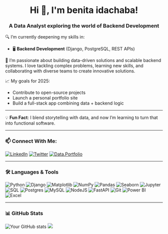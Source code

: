 <h1 align="center">Hi 👋, I'm benita idachaba!</h1>
<h3 align="center">A Data Analyst exploring the world of Backend Development</h3>

🔍 I’m currently deepening my skills in:
- 🖥️ **Backend Development** (Django, PostgreSQL, REST APIs)

🚀 I’m passionate about building data-driven solutions and scalable backend systems. I love tackling complex problems, learning new skills, and collaborating with diverse teams to create innovative solutions.

📈 My goals for 2025:
- Contribute to open-source projects
- Launch a personal portfolio site
- Build a full-stack app combining data + backend logic

---

💡 **Fun Fact**: I blend storytelling with data, and now I’m learning to turn that into functional software.

---

### 📫 Connect With Me:
[![LinkedIn](https://img.shields.io/badge/LinkedIn-blue?style=flat&logo=linkedin)](www.linkedin.com/in/benita-idachaba-24450629b)
[![Twitter](https://img.shields.io/badge/Twitter-black?style=flat&logo=twitter)](https://x.com/iamben_ita)
[![Data.Portfolio](https://img.shields.io/badge/Data.Portfolio-grey?style=flat)](https://www.datascienceportfol.io/benitaid2004)

---

### 🛠️ Languages & Tools

![Python](https://img.shields.io/badge/-Python-3776AB?style=flat-square&logo=python&logoColor=white)
![Django](https://img.shields.io/badge/-Django-092E20?style=flat-square&logo=django&logoColor=white)
![Matplotlib](https://img.shields.io/badge/Matplotlib-%23ffffff.svg?style=for-the-badge&logo=Matplotlib&logoColor=black) 
![NumPy](https://img.shields.io/badge/numpy-%23013243.svg?style=for-the-badge&logo=numpy&logoColor=white)
![Pandas](https://img.shields.io/badge/Pandas-150458?style=for-the-badge&logo=pandas&logoColor=white)
![Seaborn](https://img.shields.io/badge/Seaborn-2C2D72?style=for-the-badge&logo=seaborn&logoColor=white)
![Jupyter](https://img.shields.io/badge/Jupyter-F37626?style=for-the-badge&logo=jupyter&logoColor=white)
![SQL](https://img.shields.io/badge/-SQL-003B57?style=flat-square&logo=postgresql&logoColor=white)
![Postgres](https://img.shields.io/badge/postgres-%23316192.svg?style=for-the-badge&logo=postgresql&logoColor=white)
![MySQL](https://img.shields.io/badge/mysql-4479A1.svg?style=for-the-badge&logo=mysql&logoColor=white)
![NodeJS](https://img.shields.io/badge/node.js-6DA55F?style=for-the-badge&logo=node.js&logoColor=white)
![FastAPI](https://img.shields.io/badge/FastAPI-009688?style=for-the-badge&logo=fastapi&logoColor=white)
![Git](https://img.shields.io/badge/-Git-F05032?style=flat-square&logo=git&logoColor=white)
![Power BI](https://img.shields.io/badge/-PowerBI-F2C811?style=flat-square&logo=powerbi&logoColor=black)
![Excel](https://img.shields.io/badge/Microsoft%20Excel-217346?style=for-the-badge&logo=microsoft-excel&logoColor=white)


---

### 📊 GitHub Stats
![Your GitHub stats](https://github-readme-stats.vercel.app/api?username=benitaidachaba&show_icons=true&theme=radical)
![](https://nirzak-streak-stats.vercel.app/?user=benitaidachaba&theme=tokyonight&hide_border=false)<br/>
